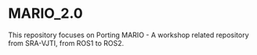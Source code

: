 # MARIO_2.0
This repository focuses on Porting MARIO - A workshop related repository from SRA-VJTI, from ROS1 to ROS2.
